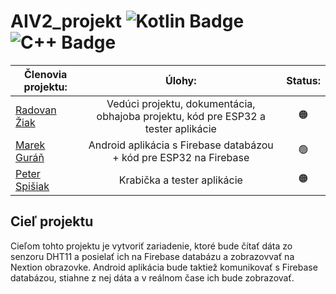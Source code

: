 # AIV2_projekt ![Kotlin Badge](https://img.shields.io/badge/-Kotlin-0095D5?logo=kotlin&logoColor=white) ![C++ Badge](https://img.shields.io/badge/-C++-00599C?logo=c%2B%2B&logoColor=white)

| Členovia projektu:              | Úlohy:                        | Status:                          |
| -----------------| :-------------------------------------:|:-----------------------------------:|
| [Radovan Žiak](https://github.com/RZpfku) | Vedúci projektu, dokumentácia, obhajoba projektu, kód pre ESP32 a tester aplikácie | 🟠 |
| [Marek Guráň](https://github.com/marek-guran) | Android aplikácia s Firebase databázou + kód pre ESP32 na Firebase | 🟢 |
| [Peter Spišiak](https://github.com/PeterSpisiak) | Krabička a tester aplikácie | 🟠 |

## Cieľ projektu
Cieľom tohto projektu je vytvoriť zariadenie, ktoré bude čítať dáta zo senzoru DHT11 a posielať ich na Firebase databázu a zobrazovvať na Nextion obrazovke. Android aplikácia bude taktiež komunikovať s Firebase databázou, stiahne z nej dáta a v reálnom čase ich bude zobrazovať.

